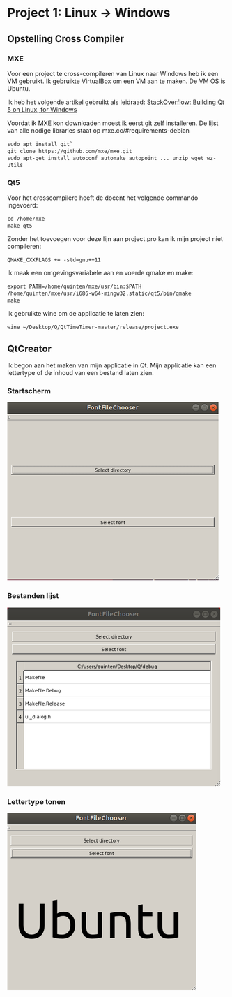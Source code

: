 # Project 1: Linux -> Windows

## Opstelling Cross Compiler
### MXE
Voor een project te cross-compileren van Linux naar Windows  heb ik een VM gebruikt. Ik gebruikte VirtualBox om een VM aan te maken. De VM OS is Ubuntu.

Ik heb het volgende artikel gebruikt als leidraad:
[StackOverflow: Building Qt 5 on Linux, for Windows](https://bit.ly/2OGslJR) 

Voordat ik MXE kon downloaden moest ik eerst git zelf installeren.
De lijst van alle nodige libraries staat op mxe.cc/#requirements-debian

```
sudo apt install git`
git clone https://github.com/mxe/mxe.git
sudo apt-get install autoconf automake autopoint ... unzip wget wz-utils
```

### Qt5

Voor het crosscompilere heeft de docent het volgende commando ingevoerd:
```
cd /home/mxe
make qt5
```

Zonder het toevoegen voor deze lijn aan project.pro kan ik mijn project niet compileren:
```
QMAKE_CXXFLAGS += -std=gnu++11
```

Ik maak een omgevingsvariabele aan en voerde qmake en make:

```
export PATH=/home/quinten/mxe/usr/bin:$PATH
/home/quinten/mxe/usr/i686-w64-mingw32.static/qt5/bin/qmake
make
```

Ik gebruikte wine om de applicatie te laten zien:

```
wine ~/Desktop/Q/QtTimeTimer-master/release/project.exe
```



## QtCreator

Ik begon aan het maken van mijn applicatie in Qt.
Mijn applicatie kan een lettertype of de inhoud van een bestand laten zien.

### Startscherm
![main_linux]

### Bestanden lijst
![filelist_linux]

### Lettertype tonen
![fontlabel_linux] 

[main_linux]: menu.PNG
[filelist_linux]: Select_directory.PNG
[fontlabel_linux]: Select_font.PNG
